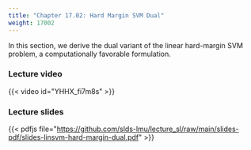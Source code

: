 ```yaml
---
title: "Chapter 17.02: Hard Margin SVM Dual"
weight: 17002
---
```

In this section, we derive the dual variant of the linear hard-margin SVM problem, a computationally favorable formulation. 

<!--more-->

### Lecture video

{{< video id="YHHX_fi7m8s" >}}

### Lecture slides

{{< pdfjs file="https://github.com/slds-lmu/lecture_sl/raw/main/slides-pdf/slides-linsvm-hard-margin-dual.pdf" >}}
